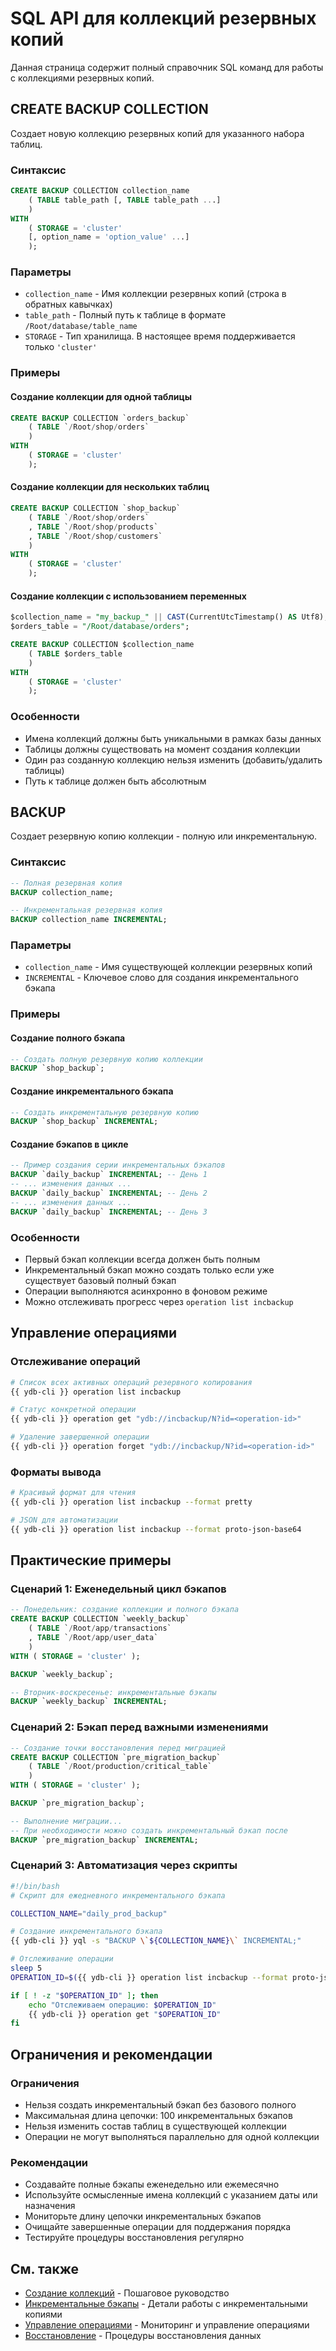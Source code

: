 # SQL API для коллекций резервных копий

Данная страница содержит полный справочник SQL команд для работы с коллекциями резервных копий.

## CREATE BACKUP COLLECTION

Создает новую коллекцию резервных копий для указанного набора таблиц.

### Синтаксис

```sql
CREATE BACKUP COLLECTION collection_name
    ( TABLE table_path [, TABLE table_path ...]
    )
WITH
    ( STORAGE = 'cluster'
    [, option_name = 'option_value' ...]
    );
```

### Параметры

- `collection_name` - Имя коллекции резервных копий (строка в обратных кавычках)
- `table_path` - Полный путь к таблице в формате `/Root/database/table_name`
- `STORAGE` - Тип хранилища. В настоящее время поддерживается только `'cluster'`

### Примеры

#### Создание коллекции для одной таблицы

```sql
CREATE BACKUP COLLECTION `orders_backup`
    ( TABLE `/Root/shop/orders`
    )
WITH
    ( STORAGE = 'cluster'
    );
```

#### Создание коллекции для нескольких таблиц

```sql
CREATE BACKUP COLLECTION `shop_backup`
    ( TABLE `/Root/shop/orders`
    , TABLE `/Root/shop/products`
    , TABLE `/Root/shop/customers`
    )
WITH
    ( STORAGE = 'cluster'
    );
```

#### Создание коллекции с использованием переменных

```sql
$collection_name = "my_backup_" || CAST(CurrentUtcTimestamp() AS Utf8);
$orders_table = "/Root/database/orders";

CREATE BACKUP COLLECTION $collection_name
    ( TABLE $orders_table
    )
WITH
    ( STORAGE = 'cluster'
    );
```

### Особенности

- Имена коллекций должны быть уникальными в рамках базы данных
- Таблицы должны существовать на момент создания коллекции
- Один раз созданную коллекцию нельзя изменить (добавить/удалить таблицы)
- Путь к таблице должен быть абсолютным

## BACKUP

Создает резервную копию коллекции - полную или инкрементальную.

### Синтаксис

```sql
-- Полная резервная копия
BACKUP collection_name;

-- Инкрементальная резервная копия
BACKUP collection_name INCREMENTAL;
```

### Параметры

- `collection_name` - Имя существующей коллекции резервных копий
- `INCREMENTAL` - Ключевое слово для создания инкрементального бэкапа

### Примеры

#### Создание полного бэкапа

```sql
-- Создать полную резервную копию коллекции
BACKUP `shop_backup`;
```

#### Создание инкрементального бэкапа

```sql
-- Создать инкрементальную резервную копию
BACKUP `shop_backup` INCREMENTAL;
```

#### Создание бэкапов в цикле

```sql
-- Пример создания серии инкрементальных бэкапов
BACKUP `daily_backup` INCREMENTAL; -- День 1
-- ... изменения данных ...
BACKUP `daily_backup` INCREMENTAL; -- День 2
-- ... изменения данных ...
BACKUP `daily_backup` INCREMENTAL; -- День 3
```

### Особенности

- Первый бэкап коллекции всегда должен быть полным
- Инкрементальный бэкап можно создать только если уже существует базовый полный бэкап
- Операции выполняются асинхронно в фоновом режиме
- Можно отслеживать прогресс через `operation list incbackup`

## Управление операциями

### Отслеживание операций

```bash
# Список всех активных операций резервного копирования
{{ ydb-cli }} operation list incbackup

# Статус конкретной операции
{{ ydb-cli }} operation get "ydb://incbackup/N?id=<operation-id>"

# Удаление завершенной операции
{{ ydb-cli }} operation forget "ydb://incbackup/N?id=<operation-id>"
```

### Форматы вывода

```bash
# Красивый формат для чтения
{{ ydb-cli }} operation list incbackup --format pretty

# JSON для автоматизации
{{ ydb-cli }} operation list incbackup --format proto-json-base64
```

## Практические примеры

### Сценарий 1: Еженедельный цикл бэкапов

```sql
-- Понедельник: создание коллекции и полного бэкапа
CREATE BACKUP COLLECTION `weekly_backup`
    ( TABLE `/Root/app/transactions`
    , TABLE `/Root/app/user_data`
    )
WITH ( STORAGE = 'cluster' );

BACKUP `weekly_backup`;
```

```sql
-- Вторник-воскресенье: инкрементальные бэкапы
BACKUP `weekly_backup` INCREMENTAL;
```

### Сценарий 2: Бэкап перед важными изменениями

```sql
-- Создание точки восстановления перед миграцией
CREATE BACKUP COLLECTION `pre_migration_backup`
    ( TABLE `/Root/production/critical_table`
    )
WITH ( STORAGE = 'cluster' );

BACKUP `pre_migration_backup`;

-- Выполнение миграции...
-- При необходимости можно создать инкрементальный бэкап после
BACKUP `pre_migration_backup` INCREMENTAL;
```

### Сценарий 3: Автоматизация через скрипты

```bash
#!/bin/bash
# Скрипт для ежедневного инкрементального бэкапа

COLLECTION_NAME="daily_prod_backup"

# Создание инкрементального бэкапа
{{ ydb-cli }} yql -s "BACKUP \`${COLLECTION_NAME}\` INCREMENTAL;"

# Отслеживание операции
sleep 5
OPERATION_ID=$({{ ydb-cli }} operation list incbackup --format proto-json-base64 | jq -r '.operations[0].id')

if [ ! -z "$OPERATION_ID" ]; then
    echo "Отслеживаем операцию: $OPERATION_ID"
    {{ ydb-cli }} operation get "$OPERATION_ID"
fi
```

## Ограничения и рекомендации

### Ограничения

- Нельзя создать инкрементальный бэкап без базового полного
- Максимальная длина цепочки: 100 инкрементальных бэкапов
- Нельзя изменить состав таблиц в существующей коллекции
- Операции не могут выполняться параллельно для одной коллекции

### Рекомендации

- Создавайте полные бэкапы еженедельно или ежемесячно
- Используйте осмысленные имена коллекций с указанием даты или назначения
- Мониторьте длину цепочки инкрементальных бэкапов
- Очищайте завершенные операции для поддержания порядка
- Тестируйте процедуры восстановления регулярно

## См. также

- [Создание коллекций](create-collection.md) - Пошаговое руководство
- [Инкрементальные бэкапы](incremental-backups.md) - Детали работы с инкрементальными копиями
- [Управление операциями](manage-collections.md) - Мониторинг и управление операциями
- [Восстановление](restore-from-collection.md) - Процедуры восстановления данных
